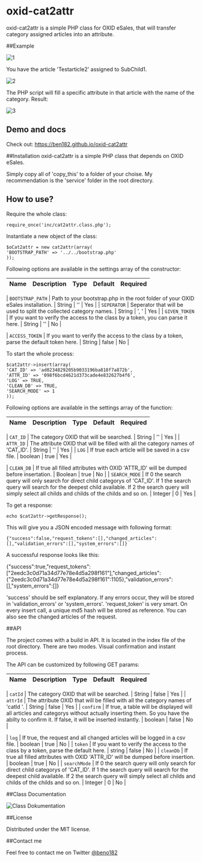 # oxid-cat2attr

oxid-cat2attr is a simple PHP class for OXID eSales, that will transfer category assigned articles into an attribute.

##Example

![1](/images/1.jpg?raw=true "1")

You have the article 'Testarticle2' assigned to SubChild1.

![2](/images/2.jpg?raw=true "2")

The PHP script will fill a specific attribute in that article with the name of the category.
Result:

![3](/images/3.jpg?raw=true "3")

## Demo and docs
Check out: https://ben182.github.io/oxid-cat2attr

##Installation
oxid-cat2attr is a simple PHP class that depends on OXID eSales.

Simply copy all of 'copy_this' to a folder of your choise. My recommendation is the 'service' folder in the root directory.

## How to use?

Require the whole class:
```
require_once('inc/cat2attr.class.php');
```

Instantiate a new object of the class:

```
$oCat2attr = new cat2attr(array(
'BOOTSTRAP_PATH' => '../../bootstrap.php'
));
```

Following options are available in the settings array of the constructor:

| Name | Description | Type | Default | Required
|------|-------------|------|---------|------|

| `BOOTSTRAP_PATH` | Path to your bootstrap.php in the root folder of your OXID eSales installation. | String | '' | Yes |
| `SEPERATOR` | Seperator that will be used to split the collected category names. | String | ', ' | Yes |
| `GIVEN_TOKEN` | If you want to verify the access to the class by a token, you can parse it here. | String | '' | No |

| `ACCESS_TOKEN` | If you want to verify the access to the class by a token, parse the default token here. | String | false | No |

To start the whole process:

```
$cat2attr->insert(array(
'CAT_ID' => 'ad0234829205b9033196ba818f7a872b',
'ATTR_ID' => '098f6bcd4621d373cade4e832627b4f6',
'LOG' => TRUE,
'CLEAN_DB' => TRUE,
'SEARCH_MODE' => 1
));
```

Following options are available in the settings array of the function:

| Name | Description | Type | Default | Required
|------|-------------|------|---------|------|

| `CAT_ID` | The category OXID that will be searched. | String | '' | Yes |
| `ATTR_ID` | The attribute OXID that will be filled with all the category names of 'CAT_ID'. | String | '' | Yes |
| `LOG` | If true each article will be saved in a csv file. | boolean | true | Yes |

| `CLEAN_DB` | If true all filled attributes with OXID 'ATTR_ID' will be dumped before insertation. | Boolean | true | No |
| `SEARCH_MODE` | If 0 the search query will only search for direct child categorys of 'CAT_ID'. If 1 the search query will search for the deepest child available. If 2 the search query will simply select all childs and childs of the childs and so on. | Integer | 0 | Yes |

To get a response:

```
echo $cat2attr->getResponse();
```

This will give you a JSON encoded message with following format:

```
{"success":false,"request_tokens":[],"changed_articles":[],"validation_errors":[],"system_errors":[]}
```

A successful response looks like this:

{"success":true,"request_tokens":["2eedc3c0d71a34d77e78e4d5a298f161"],"changed_articles":{"2eedc3c0d71a34d77e78e4d5a298f161":1105},"validation_errors":[],"system_errors":[]}

'success' should be self explanatory. If any errors occur, they will be stored in 'validation_errors' or 'system_errors'. 'request_token' is very smart. On every insert call, a unique md5 hash will be stored as reference. You can also see the changed articles of the request.

##API

The project comes with a build in API. It is located in the index file of the root directory. There are two modes. Visual confirmation and instant process.

The API can be customized by following GET params:

| Name | Description | Type | Default | Required
|------|-------------|------|---------|------|

| `catId` | The category OXID that will be searched. | String | false | Yes |
| `attrId` | The attribute OXID that will be filled with all the category names of 'catId '. | String | false | Yes |
| `confirm` | If true, a table will be displayed will all articles and categorys without actually inserting them. So you have the abilty to confirm it. If false, it will be inserted instantly. | boolean | false | No |

| `log` | If true, the request and all changed articles will be logged in a csv file. | boolean | true | No |
| `token` |  If you want to verify the access to the class by a token, parse the default here. | string | false | No |
| `cleanDb` |  If true all filled attributes with OXID 'ATTR_ID' will be dumped before insertion. | boolean | true | No |
| `searchMode` | If 0 the search query will only search for direct child categorys of 'CAT_ID'. If 1 the search query will search for the deepest child available. If 2 the search query will simply select all childs and childs of the childs and so on. | Integer | 0 | No |

##Class Documentation

![Class Dokumentation](/images/class.jpg?raw=true "class")

##License

Distributed under the MIT license.

##Contact me

Feel free to contact me on Twitter [@beno182](https://twitter.com/beno182)